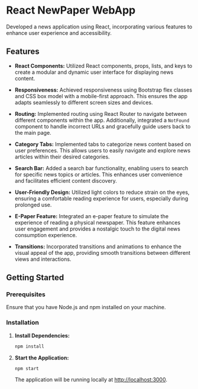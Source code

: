 # React NewPaper WebApp

Developed a news application using React, incorporating various features to enhance user experience and accessibility.

## Features

- **React Components:** Utilized React components, props, lists, and keys to create a modular and dynamic user interface for displaying news content.

- **Responsiveness:** Achieved responsiveness using Bootstrap flex classes and CSS box model with a mobile-first approach. This ensures the app adapts seamlessly to different screen sizes and devices.

- **Routing:** Implemented routing using React Router to navigate between different components within the app. Additionally, integrated a `NotFound` component to handle incorrect URLs and gracefully guide users back to the main page.

- **Category Tabs:** Implemented tabs to categorize news content based on user preferences. This allows users to easily navigate and explore news articles within their desired categories.

- **Search Bar:** Added a search bar functionality, enabling users to search for specific news topics or articles. This enhances user convenience and facilitates efficient content discovery.

- **User-Friendly Design:** Utilized light colors to reduce strain on the eyes, ensuring a comfortable reading experience for users, especially during prolonged use.

- **E-Paper Feature:** Integrated an e-paper feature to simulate the experience of reading a physical newspaper. This feature enhances user engagement and provides a nostalgic touch to the digital news consumption experience.

- **Transitions:** Incorporated transitions and animations to enhance the visual appeal of the app, providing smooth transitions between different views and interactions.

## Getting Started

### Prerequisites

Ensure that you have Node.js and npm installed on your machine.

### Installation

1. **Install Dependencies:**

    ```bash
    npm install
    ```

2. **Start the Application:**

    ```bash
    npm start
    ```

    The application will be running locally at [http://localhost:3000](http://localhost:3000).
